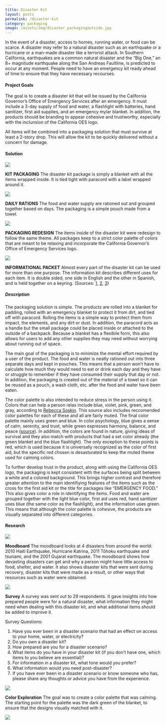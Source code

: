 ```yaml
---
title: Disaster Kit
layout: posts
permalink: /disaster-kit
category: packaging
image: /assets/img/disaster_packagingoutside.jpg
---
```


In the event of a disaster, access to homes, running water, or food can be scarce. A disaster may refer to a natural disaster such as an earthquake or a hurricane or a man-made disaster like a terrorist attack. In Southern California, earthquakes are a common natural disaster and the “Big One,” an 8+ magnitude earthquake along the San Andreas Faultline, is predicted to occur at any moment. People need to have an emergency kit ready ahead of time to ensure that they have necessary recourses.

#### Project Goals

The goal is to create a disaster kit that will be issued by the California Governor’s Office of Emergency Services after an emergency. It must include a 3-day supply of food and water, a flashlight with batteries, hand sanitizer, first aid supplies, and an emergency mylar blanket. In addition, the products should be branding to appear cohesive and trustworthy, especially with the inclunsion of the California OES logo. 

All items will be combined into a packaging solution that must survive at least a 2-story drop. This will allow the kit to be quickly delivered without a concern for damage.

#### Solution

![](/assets/img/disaster_ondesk_closeup.jpg)

**KIT PACKAGING** The disaster kit package is simply a blanket with all the items wrapped inside. It is tied tight with paracord with a label wrapped around it.

![](/assets/img/disaster_rationpackets.jpg)

**DAILY RATIONS** The food and water supply are rationed out and grouped together based on days. The packaging is a simple pouch made from a towel.

![](/assets/img/disaster_redesigns.jpg)

**PACKAGING REDESIGN** The items inside of the disaster kit were redesign to follow the same theme. All packages keep to a strict color palette of colors that are meant to be relaxing and incorporate the California Governor’s Office of Emergency Services logo.

![](/assets/img/disaster_infopacket_opened.jpg)

**INFORMATIONAL PACKET** Almost every part of the disaster kit can be used for more than one purpose. The information kit describes different uses for each item. It is double sided, one side in English and the other in Spanish, and is held together on a keyring. (Sources: [1](https://www.outdoorrevival.com/well-being/topsurvival-uses-for-hand-sanitizer.html), [2](https://unchartedsupplyco.com/blogs/news/survival-paracord-uses), [3](https://urbansurvivalsite.com/survival-uses-mylarblankets/))

##### Description

The packaging solution is simple. The products are rolled into a blanket for padding, rolled with an emergency blanket to protect it from dirt, and tied off with paracord. Rolling the items is a simple way to protect them from impact, the elements, and any dirt or dust. In addition, the paracord acts as a handle but the small package could be placed inside or attached to the outside of a backpack. Because a blanket has a flexibile form, this also allows for users to add any other supplies they may need without worrying about running out of space.

The main goal of the packaging is to minimize the mental effort required by a user of the product. The food and water is neatly rationed out into three separate days and kept in pouches. This means that a person won’t have to calculate how much they would need to eat or drink each day and they have or struggle to remember if they have consumed their supply that day or not. In addition, the packaging is created out of the material of a towel so it can be reused as a pouch, a wash cloth, etc. after the food and water have been eaten.

The color palette is also intended to reduce stress in the person using it. Colors that can help a person relax include blue, violet, pink, green, and gray, according to [Rebecca Soskin](https://www.shape.com/lifestyle/mind-and-body/paint-colors-relieve-stress-and-help-you-relax). This source also includes reccomended color palettes for each of these and all are fairly muted. The final color palette mainly uses green and blue. In color psychology, blue gives a sense of calm, serenity, and trust, while green expresses harmony, balance, and peace ([source](http://www.colour-affects.co.uk/psychological-properties-of-colours)). In addition, the colors are found in nature, giving ideas of survival and they also match with products that had a set color already (the green blanket and the blue flashlight). The only exception to these points is red, which is used because it is universally recognized as the color of first aid, but the specific red chosen is desasturated to keep the muted theme used for calming colors.

To further develop trust in the product, along with using the California OES logo, the packaging is kept consistent with the surfaces being split between a white and a colored background. This brings higher contrast and therefore greater attention to the main identifiying features of the items such as the cross for the first aid kit or the title for packages like “EMERGENCY FOOD.” This also gives color a role in identifying the items. Food and water are grouped together with the light blue color, first aid uses red, hand sanitizer uses blue (the same color as the flashlight), and the information uses green. This means that although the color palette is cohesive, the products are visually separated into different categories.

#### Research

![](assets/img/disaster_moodboard.png)

**Moodboard** The moodboard looks at 4 disasters from around the
world: 2010 Haiti Earthquake, Hurricane Katrina, 2011
Tōhoku earthquake and tsunami, and the 2001 Gujarat
earthquake. The moodboard shows how devasting
disasters can get and why a person might have little
access to food, shelter, and water. It also shows disaster
kits that were sent during recovery, disaster kits that
were made as a result, or other ways that resources
such as water were obtained.

![](assets/img/disaster_survey.png)

**Survey** A survey was sent out to 29 respondents. It gave insights
into how prepared people were for a natural disaster,
what information they might need when dealing with
this disaster kit, and what additional items should be
added to improve it.

Survey Questions:

1. Have you ever been in a disaster scenario that
had an effect on access to your home, water, or
electricity?
2. Do you own a disaster kit?
3. How prepared are you for a disaster scenario?
4. What items do you have in your disaster kit (if you
don’t have one, which items to you believe are
essential)?
5. For information in a disaster kit, what tone would
you prefer?
6. What information would you need post-disaster?
7. If you have ever been in a disaster scenario or know
someone who has, please share any thoughts or
advice you have from the experience.

![](assets/img/disaster_colors.png)

**Color Exploration** The goal was to create a color palette that was
calming. The starting point for the palette was the dark
green of the blanket, to ensure that the designs visually
matched with it.

![](assets/img/disaster_ingrass.jpg)
